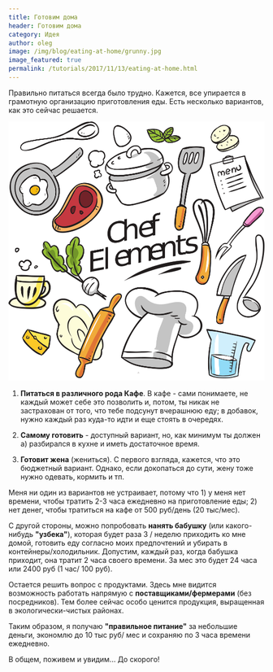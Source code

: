 ```yaml
---
title: Готовим дома
header: Готовим дома
category: Идея
author: oleg
image: /img/blog/eating-at-home/grunny.jpg
image_featured: true
permalink: /tutorials/2017/11/13/eating-at-home.html
---
```

Правильно питаться всегда было трудно. Кажется, все упирается в грамотную организацию приготовления еды. Есть несколько вариантов, как это сейчас решается.

![Includes](/img/blog/eating-at-home/grunny.jpg)

1) __Питаться в различного рода Кафе__. В кафе - сами понимаете, не каждый может себе это позволить и, потом, ты никак не застрахован от того, что тебе подсунут вчерашнюю еду; в добавок, нужно каждый раз куда-то идти и еще стоять в очередях.

2) __Самому готовить__ - доступный вариант, но, как  минимум ты должен а) разбирался в кухне и иметь достаточное время.

3) __Готовит жена__ (жениться). С первого взгляда, кажется, что это бюджетный вариант. Однако, если докопаться до сути, жену тоже нужно одевать, кормить и тп. 

Меня ни один из вариантов не устраивает, потому что 1) у меня нет времени, чтобы тратить 2-3 часа ежедневно на приготовление еды; 2) нет денег, чтобы тратиться на кафе от 500 руб/день (20 тыс/мес).

С другой стороны, можно попробовать __нанять бабушку__ (или какого-нибудь __"узбека"__), которая будет раза 3 / неделю приходить ко мне домой, готовить еду согласно моих предпочтений и убирать в контейнеры/холодильник. Допустим, каждый раз, когда бабушка приходит, она тратит 2 часа своего времени. За мес это будет 24 часа или 2400 руб (1 час/ 100 руб). 

Остается решить вопрос с продуктами. Здесь мне видится возможность работать напрямую с __поставщиками/фермерами__ (без посредников). Тем более сейчас особо ценится продукция, выращенная в экологически-чистых районах. 

Таким образом, я получаю  __"правильное питание"__ за небольшие деньги, экономлю до 10 тыс руб/ мес и сохраняю по 3 часа времени ежедневно.

В общем, поживем и увидим... До скорого!
